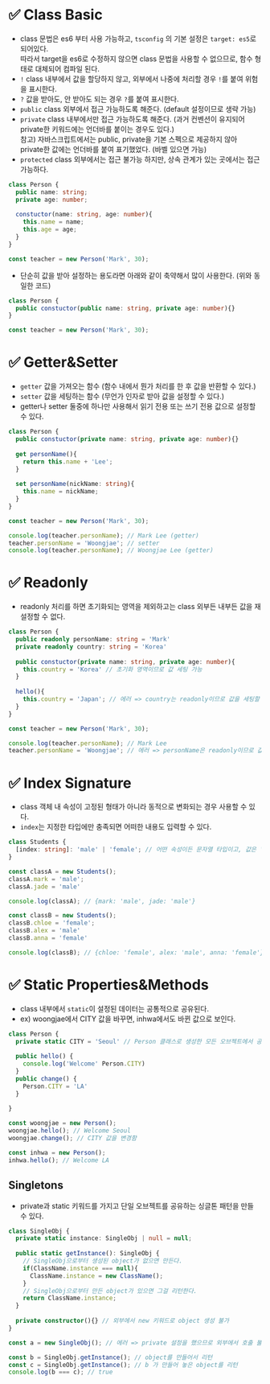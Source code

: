 # ✅ Class Basic
* class 문법은 es6 부터 사용 가능하고, `tsconfig` 의 기본 설정은 `target: es5`로 되어있다.  
따라서 target을 es6로 수정하지 않으면 class 문법을 사용할 수 없으므로, 함수 형태로 대체되어 컴파일 된다.
* `!` class 내부에서 값을 할당하지 않고, 외부에서 나중에 처리할 경우 `!`를 붙여 위험을 표시한다.
* `?` 값을 받아도, 안 받아도 되는 경우 `?`를 붙여 표시한다.
* `public` class 외부에서 접근 가능하도록 해준다. (default 설정이므로 생략 가능)
* `private` class 내부에서만 접근 가능하도록 해준다. (과거 컨벤션이 유지되어 private한 키워드에는 언더바를 붙이는 경우도 있다.)  
참고) 자바스크립트에서는 public, private을 기본 스펙으로 제공하지 않아 private한 값에는 언더바를 붙여 표기했었다. (바벨 있으면 가능)
* `protected` class 외부에서는 접근 불가능 하지만, 상속 관계가 있는 곳에서는 접근 가능하다.
```ts
class Person {
  public name: string;
  private age: number;
  
  constuctor(name: string, age: number){ 
    this.name = name;
    this.age = age;
  }
}

const teacher = new Person('Mark', 30);
```
* 단순히 값을 받아 설정하는 용도라면 아래와 같이 축약해서 많이 사용한다. (위와 동일한 코드)
```ts
class Person {
  public constuctor(public name: string, private age: number){}
}

const teacher = new Person('Mark', 30);
```

# ✅ Getter&Setter
* `getter` 값을 가져오는 함수 (함수 내에서 뭔가 처리를 한 후 값을 반환할 수 있다.)
* `setter` 값을 세팅하는 함수 (무언가 인자로 받아 값을 설정할 수 있다.)
* getter나 setter 둘중에 하나만 사용해서 읽기 전용 또는 쓰기 전용 값으로 설정할 수 있다.
```ts
class Person {
  public constuctor(private name: string, private age: number){}
  
  get personName(){
    return this.name + 'Lee';
  }
  
  set personName(nickName: string){
    this.name = nickName;
  }
}

const teacher = new Person('Mark', 30);
```
```ts
console.log(teacher.personName); // Mark Lee (getter)
teacher.personName = 'Woongjae'; // setter
console.log(teacher.personName); // Woongjae Lee (getter)
```

# ✅ Readonly
* readonly 처리를 하면 초기화되는 영역을 제외하고는 class 외부든 내부든 값을 재설정할 수 없다.
```ts
class Person {
  public readonly personName: string = 'Mark'
  private readonly country: string = 'Korea'
  
  public constuctor(private name: string, private age: number){
    this.country = 'Korea' // 초기화 영역이므로 값 세팅 가능
  }
  
  hello(){
    this.country = 'Japan'; // 에러 => country는 readonly이므로 값을 세팅할 수 없다. 
  }
}

const teacher = new Person('Mark', 30);
```
```ts
console.log(teacher.personName); // Mark Lee
teacher.personName = 'Woongjae'; // 에러 => personName은 readonly이므로 값을 세팅할 수 없다. 
```

# ✅ Index Signature
* class 객체 내 속성이 고정된 형태가 아니라 동적으로 변화되는 경우 사용할 수 있다.
* `index`는 지정한 타입에만 충족되면 어떠한 내용도 입력할 수 있다.
```ts
class Students {
  [index: string]: 'male' | 'female'; // 어떤 속성이든 문자열 타입이고, 값은 'male' 또는 'female' 이다.
}
```
```ts
const classA = new Students();
classA.mark = 'male';
classA.jade = 'male'

console.log(classA); // {mark: 'male', jade: 'male'}
```
```ts
const classB = new Students();
classB.chloe = 'female';
classB.alex = 'male'
classB.anna = 'female'

console.log(classB); // {chloe: 'female', alex: 'male', anna: 'female'}
```

# ✅ Static Properties&Methods
* class 내부에서 `static`이 설정된 데이터는 공통적으로 공유된다.
* ex) woongjae에서 CITY 값을 바꾸면, inhwa에서도 바뀐 값으로 보인다. 
```ts
class Person {
  private static CITY = 'Seoul' // Person 클래스로 생성한 모든 오브젝트에서 공유되는 값
  
  public hello() {
    console.log('Welcome' Person.CITY)
  }
  public change() {
    Person.CITY = 'LA'
  }
  
}
```
```ts
const woongjae = new Person();
woongjae.hello(); // Welcome Seoul
woongjae.change(); // CITY 값을 변경함

const inhwa = new Person();
inhwa.hello(); // Welcome LA 
```

## Singletons
* private과 static 키워드를 가지고 단일 오브젝트를 공유하는 싱글톤 패턴을 만들 수 있다.
```ts
class SingleObj {
  private static instance: SingleObj | null = null;
  
  public static getInstance(): SingleObj {
    // SingleObj으로부터 생성된 object가 없으면 만든다.
    if(ClassName.instance === null){
      ClassName.instance = new ClassName();
    }
    // SingleObj으로부터 만든 object가 있으면 그걸 리턴한다.
    return ClassName.instance;
  }
  
  private constructor(){} // 외부에서 new 키워드로 object 생성 불가
}

const a = new SingleObj(); // 에러 => private 설정을 했으므로 외부에서 호출 불가

const b = SingleObj.getInstance(); // object를 만들어서 리턴
const c = SingleObj.getInstance(); // b 가 만들어 놓은 object를 리턴
console.log(b === c); // true
```
